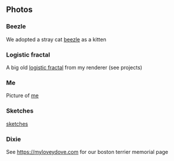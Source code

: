 ## Photos

### Beezle

We adopted a stray cat [beezle](kitty) as a kitten

### Logistic fractal

A big old
[logistic fractal](https://raw.githubusercontent.com/cmdcolin/logistic_chaos_map/master/img/2.png)
from my renderer (see projects)

### Me

Picture of [me](my2.jpg)

### Sketches

[sketches](sketches)

### Dixie

See https://myloveydove.com for our boston terrier memorial page
